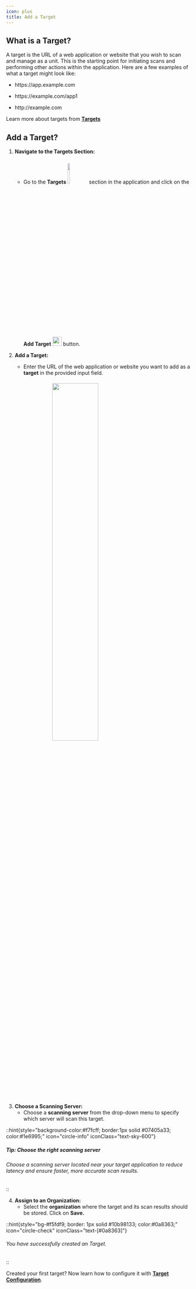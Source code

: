 ```yaml
---
icon: plus
title: Add a Target
---
```


## What is a Target?

A target is the URL of a web application or website that you wish to scan and manage as a unit. This is the starting point for initiating scans and performing other actions within the application. Here are a few examples of what a target might look like:

- <p>https://app.example.com</p>
- <p> https://example.com/app1</p>
- <p>http://example.com</p>

Learn more about targets from [**Targets**](../getting-started/concepts.md#targets 'mention')

## Add a Target?

1.  **Navigate to the Targets Section:**

    - Go to the **Targets** <img src="/image (77).png" alt="" width="12%" data-size="original" style="display:inline; margin-top:10px"> section in the application and click on the **Add Target** <img src="/image (80).png" alt="" width="25px" data-size="line" style="display:inline; margin-top:5px;"> button.

2.  **Add a Target:**

    - Enter the URL of the web application or website you want to add as a **target** in the provided input field.

 <img src="/image (51).png" alt="" width="50%" style="display:block; margin:0px auto; margin-top:20px;">

3. **Choose a Scanning Server:**
   - Choose a **scanning server** from the drop-down menu to specify which server will scan this target.

::hint{style="background-color:#f7fcff; border:1px solid #07405a33; color:#1e6995;" icon="circle-info" iconClass="text-sky-600"}

##### **Tip: Choose the right scanning server**

###### Choose a scanning server located near your target application to reduce latency and ensure faster, more accurate scan results.

::

4. **Assign to an Organization:**
   - Select the **organization** where the target and its scan results should be stored. Click on **Save.**

::hint{style="bg-#f5fdf9; border: 1px solid #10b98133; color:#0a8363;" icon="circle-check" iconClass="text-[#0a8363]"}

<!-- <icon /> -->

###### You have successfully created an Target.

::

Created your first target? Now learn how to configure it with [**Target Configuration**](target-configuration.md 'mention').
